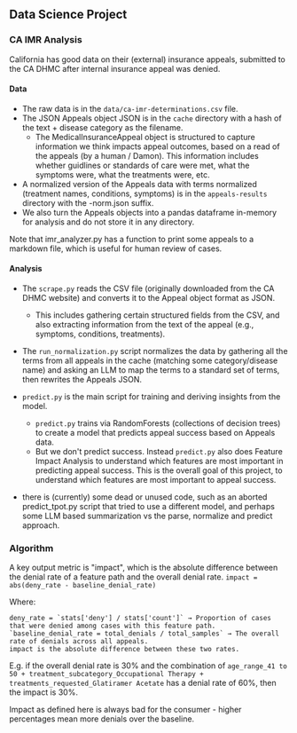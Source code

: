 ## Data Science Project

### CA IMR Analysis

California has good data on their (external) insurance appeals, submitted to the CA DHMC after internal insurance appeal was denied. 

#### Data
* The raw data is in the `data/ca-imr-determinations.csv` file.
* The JSON Appeals object JSON is in the `cache` directory with a hash of the text + disease category as the filename. 
   * The MedicalInsuranceAppeal object is structured to capture information we think impacts appeal outcomes, based on a read of the appeals (by a human / Damon). This information includes whether guidlines or standards of care were met, what the symptoms were, what the treatments were, etc. 
* A normalized version of the Appeals data with terms normalized (treatment names, conditions, symptoms) is in the `appeals-results` directory with the -norm.json suffix. 
* We also turn the Appeals objects into a pandas dataframe in-memory for analysis and do not store it in any directory. 

Note that imr_analyzer.py has a function to print some appeals to a markdown file, which is useful for human review of cases. 

#### Analysis

* The `scrape.py` reads the CSV file (originally downloaded from the CA DHMC website) and converts it to the Appeal object format as JSON.
   * This includes gathering certain structured fields from the CSV, and also extracting information from the text of the appeal (e.g., symptoms, conditions, treatments). 
* The `run_normalization.py` script normalizes the data by gathering all the terms from all appeals in the cache (matching some category/disease name) and asking an LLM to map the terms to a standard set of terms, then rewrites the Appeals JSON.
* `predict.py` is the main script for training and deriving insights from the model. 
    * `predict.py` trains via RandomForests (collections of decision trees) to create a model that predicts appeal success based on Appeals data. 
    * But we don't predict success. Instead `predict.py` also does Feature Impact Analysis to understand which features are most important in predicting appeal success. This is the overall goal of this project, to understand which features are most important to appeal success. 

* there is (currently) some dead or unused code, such as an aborted predict_tpot.py script that tried to use a different model, and perhaps some LLM based summarization vs the parse, normalize and predict approach. 

### Algorithm

A key output metric is "impact", which is the absolute difference between the denial rate of a feature path and the overall denial rate.
`impact = abs(deny_rate - baseline_denial_rate)`

Where:

    deny_rate = `stats['deny'] / stats['count']` → Proportion of cases that were denied among cases with this feature path.
    `baseline_denial_rate = total_denials / total_samples` → The overall rate of denials across all appeals.
    impact is the absolute difference between these two rates.

E.g. if the overall denial rate is 30% and the combination of `age_range_41 to 50 + treatment_subcategory_Occupational Therapy + treatments_requested_Glatiramer Acetate` has a denial rate of 60%, then the impact is 30%. 

Impact as defined here is always bad for the consumer - higher percentages mean more denials over the baseline. 

